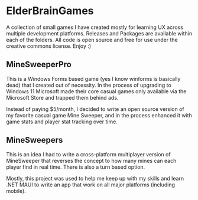 # ElderBrainGames
A collection of small games I have created mostly for learning UX across multiple development platforms. Releases and Packages are available within each of the folders. 
All code is open source and free for use under the creative commons license. Enjoy :)

## MineSweeperPro
This is a Windows Forms based game (yes I know winforms is basically dead) that I created out of necessity. 
In the process of upgrading to Windows 11 Microsoft made their core casual games only available via the Microsoft Store and trapped them behind ads. 

Instead of paying $5/month, I decided to write an open source version of my favorite casual game Mine Sweeper, and in the process enhanced it with game stats and player stat tracking over time. 

## MineSweepers
This is an idea I had to write a cross-platform multiplayer version of MineSweeper that reverses the concept to how many mines can each player find in real time. There is also a turn based option.

Mostly, this project was used to help me keep up with my skills and learn .NET MAUI to write an app that work on all major platforms (including mobile).

